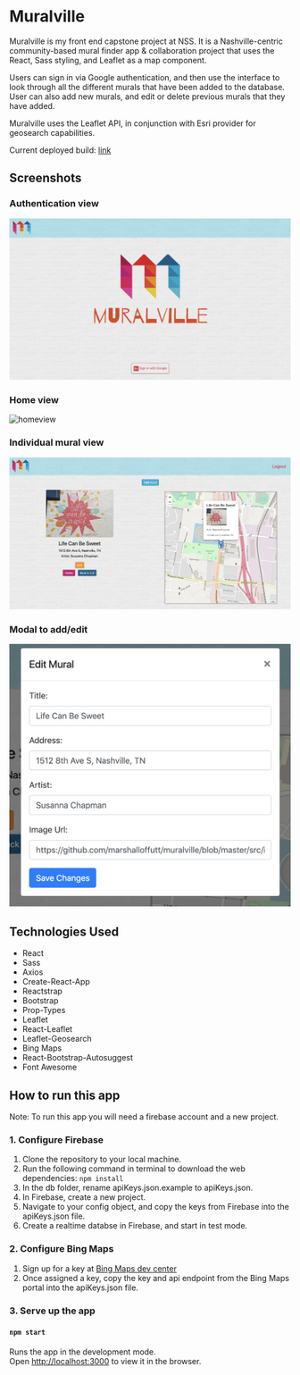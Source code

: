 # Muralville

Muralville is my front end capstone project at NSS. It is a Nashville-centric community-based mural finder app & collaboration project that uses the React, Sass styling, and Leaflet as a map component.

Users can sign in via Google authentication, and then use the interface to look through all the different murals that have been added to the database. User can also add new murals, and edit or delete previous murals that they have added.

Muralville uses the Leaflet API, in conjunction with Esri provider for geosearch capabilities.

Current deployed build: [link](https://muralville.firebaseapp.com)

## Screenshots

### Authentication view
![loginview](src/images/screenshot1.png)

### Home view
![homeview](src/images/screenshot4.png)

### Individual mural view
![muralview](src/images/screenshot3.png)

### Modal to add/edit
![editview](src/images/screenshot-3.png)

## Technologies Used
* React
* Sass
* Axios
* Create-React-App
* Reactstrap
* Bootstrap
* Prop-Types
* Leaflet
* React-Leaflet
* Leaflet-Geosearch
* Bing Maps
* React-Bootstrap-Autosuggest
* Font Awesome

## How to run this app
Note: To run this app you will need a firebase account and a new project.

### 1. Configure Firebase
1. Clone the repository to your local machine.
2. Run the following command in terminal to download the web dependencies: `npm install`
3. In the db folder, rename apiKeys.json.example to apiKeys.json.
4. In Firebase, create a new project.
5. Navigate to your config object, and copy the keys from Firebase into the apiKeys.json file.
6. Create a realtime databse in Firebase, and start in test mode.

### 2. Configure Bing Maps
1. Sign up for a key at [Bing Maps dev center](https://www.bingmapsportal.com/)
2. Once assigned a key, copy the key and api endpoint from the Bing Maps portal into the apiKeys.json file.

### 3. Serve up the app
#### `npm start`

Runs the app in the development mode.<br>
Open [http://localhost:3000](http://localhost:3000) to view it in the browser.
